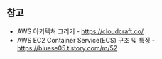 

## 참고

- AWS 아키텍쳐 그리기 - https://cloudcraft.co/
- AWS EC2 Container Service(ECS) 구조 및 특징 - https://bluese05.tistory.com/m/52
